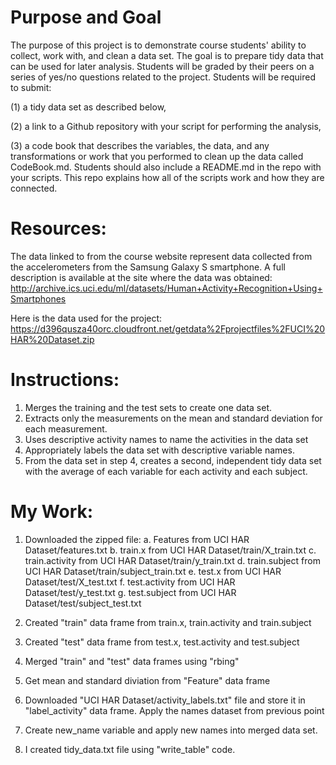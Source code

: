 Purpose and Goal
==========================
The purpose of this project is to demonstrate course students' ability to collect, work with, and clean a data set. The goal is to prepare tidy data that can be used for later analysis. Students will be graded by their peers on a series of yes/no questions related to the project. Students will be required to submit:

(1) a tidy data set as described below,

(2) a link to a Github repository with your script for performing the analysis,

(3) a code book that describes the variables, the data, and any transformations or work that you performed to clean up the data called CodeBook.md. Students should also include a README.md in the repo with your scripts. This repo explains how all of the scripts work and how they are connected.


Resources:
=====================
The data linked to from the course website represent data collected from the accelerometers from the Samsung Galaxy S smartphone. A full description is available at the site where the data was obtained:
http://archive.ics.uci.edu/ml/datasets/Human+Activity+Recognition+Using+Smartphones

Here is the data used for the project:
https://d396qusza40orc.cloudfront.net/getdata%2Fprojectfiles%2FUCI%20HAR%20Dataset.zip

Instructions:
==========================
1. Merges the training and the test sets to create one data set.
2. Extracts only the measurements on the mean and standard deviation for each measurement.
3. Uses descriptive activity names to name the activities in the data set
4. Appropriately labels the data set with descriptive variable names.
5. From the data set in step 4, creates a second, independent tidy data set with the average of each variable for each activity and each subject.


My Work:
============================
1. Downloaded the zipped file:
a. Features from UCI HAR Dataset/features.txt
b. train.x from UCI HAR Dataset/train/X_train.txt
c. train.activity from UCI HAR Dataset/train/y_train.txt
d. train.subject from UCI HAR Dataset/train/subject_train.txt
e. test.x from UCI HAR Dataset/test/X_test.txt
f. test.activity from UCI HAR Dataset/test/y_test.txt
g. test.subject from UCI HAR Dataset/test/subject_test.txt

2. Created "train" data frame from train.x, train.activity and train.subject
3. Created "test" data frame from test.x, test.activity and test.subject
4. Merged "train" and "test" data frames using "rbing" 
5. Get mean and standard diviation from "Feature" data frame
6. Downloaded "UCI HAR Dataset/activity_labels.txt" file and store it in "label_activity" data frame.  Apply the names 
dataset from previous point
7. Create new_name variable and apply new names into merged data set.
8. I created tidy_data.txt file using "write_table" code.

